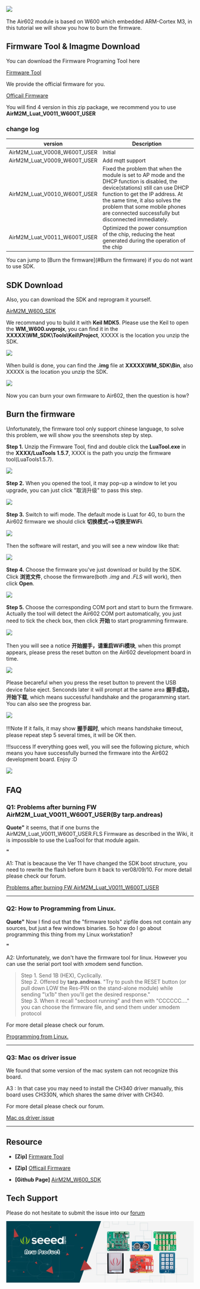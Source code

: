 


![](https://files.seeedstudio.com/wiki/Air602_WiFi_Module/img/main.jpg)


The Air602 module is based on W600 which embedded ARM-Cortex M3, in this tutorial we will show you how to burn the firmware.


## Firmware Tool & Imagme Download

You can download the Firmware Programing Tool here 

[Firmware Tool](https://v2.fangcloud.com/share/f348cba5a0e3899fd97c57b9f2)


We provide the official firmware for you.

[Officail Firmware](https://files.seeedstudio.com/wiki/Air602_WiFi_Module/res/Air602_img.zip)

You will find 4 version in this zip package, we recommend you to use **AirM2M_Luat_V0011_W600T_USER**

### change log

|version|Description|
|--|--|
|AirM2M_Luat_V0008_W600T_USER|Initial|
|AirM2M_Luat_V0009_W600T_USER|Add mqtt support|
|AirM2M_Luat_V0010_W600T_USER|Fixed the problem that when the module is set to AP mode and the DHCP function is disabled, the device(stations) still can use DHCP function to get the IP address. At the same time, it also solves the problem that some mobile phones are connected successfully but disconnected immediately.|
|AirM2M_Luat_V0011_W600T_USER|Optimized the power consumption of the chip, reducing the heat generated during the operation of the chip|


You can jump to [Burn the firmware](#Burn the firmware) if you do not want to use SDK.

## SDK Download

Also, you can download the SDK and reprogram it yourself. 

[AirM2M_W600_SDK](https://github.com/openLuat/Luat_WiFi_WM_W600)

We recommand you to build it with **Keil MDK5**. Please use the Keil to open the **WM_W600.uvprojx**, you can find it in the **XXXXX\WM_SDK\Tools\Keil\Project**, XXXXX is the location you unzip the SDK.

![](https://files.seeedstudio.com/wiki/Air602_WiFi_Module/img/KEIL_path.jpg)


When build is done, you can find the **.img** file at **XXXXX\WM_SDK\Bin**, also XXXXX is the location you unzip the SDK.

![](https://files.seeedstudio.com/wiki/Air602_WiFi_Module/img/KEIL_path_1.jpg)

Now you can burn your own firmware to Air602, then the question is how?

## Burn the firmware

Unfortunately, the firmware tool only support chinese language, to solve this problem, we will show you the sreenshots step by step. 

**Step 1.** Unzip the Firmware Tool, find and double click the **LuaTool.exe** in the **XXXX/LuaTools 1.5.7**, XXXX is the path you unzip the firmware tool(LuaTools1.5.7).

![](https://files.seeedstudio.com/wiki/Air602_WiFi_Module/img/Luat_path_1.jpg)

**Step 2.** When you opened the tool, it may pop-up a window to let you upgrade, you can just click "取消升级" to pass this step.

![](https://files.seeedstudio.com/wiki/Air602_WiFi_Module/img/Tool_1.jpg)


**Step 3.** Switch to wifi mode. The default mode is Luat for 4G, to burn the Air602 firmware we should click **切换模式-->切换至WiFi**. 

![](https://files.seeedstudio.com/wiki/Air602_WiFi_Module/img/Tool_2.jpg)

Then the software will restart, and you will see a new window like that:

![](https://files.seeedstudio.com/wiki/Air602_WiFi_Module/img/Tool_3.jpg)

**Step 4.** Choose the firmware you've just download or build by the SDK. Click **浏览文件**, choose the firmware(both *.img* and *.FLS* will work), then click **Open**.

![](https://files.seeedstudio.com/wiki/Air602_WiFi_Module/img/Tool_4.jpg)

**Step 5.** Choose the corresponding COM port and start to burn the firmware. Actually the tool will detect the Air602 COM port automatically, you just need to tick the check box, then click **开始** to start programming firmware.

![](https://files.seeedstudio.com/wiki/Air602_WiFi_Module/img/Tool_5.jpg)

Then you will see a notice **开始握手，请重启WiFi模块**, when this prompt appears, please press the reset button on the Air602 development board in time. 

![](https://files.seeedstudio.com/wiki/Air602_WiFi_Module/img/Tool_6.jpg)

Please becareful when you press the reset button to prevent the USB device false eject. Senconds later it will prompt at the same area **握手成功，开始下载**, which means successful handshake and the progaramming start. You can also see the progress bar.

![](https://files.seeedstudio.com/wiki/Air602_WiFi_Module/img/Tool_7.jpg)


!!!Note
        If it fails, it may show **握手超时**, which means handshake timeout, please repeat step 5 several times, it will be OK then.


!!!success
        If everything goes well, you will see the following picture, which means you have successfully burned the firmware into the Air602 development board. Enjoy :D
    
![](https://files.seeedstudio.com/wiki/Air602_WiFi_Module/img/Tool_8.jpg)



## FAQ

### Q1: Problems after burning FW AirM2M_Luat_V0011_W600T_USER(By tarp.andreas)

**Quote"**
it seems, that if one burns the AirM2M_Luat_V0011_W600T_USER.FLS Firmware as described in the Wiki, it is impossible to use the LuaTool
for that module again.

**"**

A1: That is beacause the Ver 11 have changed the SDK boot structure, you need to rewrite the flash before burn it back to ver08/09/10. For more detail please check
our forum.

[Problems after burning FW AirM2M_Luat_V0011_W600T_USER](https://forum.seeedstudio.com/viewtopic.php?f=106&t=8498&p=28790#p28790)

___
### Q2: How to Programming from Linux.

**Quote"**
Now I find out that the "firmware tools" zipfile does not contain any sources, but just a few windows binaries. So how do I go about programming this thing from my Linux workstation?

**"**

A2: Unfortunately, we don't have the firmware tool for linux. However you can use the serial port tool with xmodem send function.

>Step 1. Send 1B (HEX), Cyclically.  
>Step 2. Offered by **tarp.andreas**. "Try to push the RESET button (or pull down LOW the Res-PIN on the stand-alone module) while sending "\x1b" then you'll get the desired response."  
>Step 3. When it recall "secboot running" and then with "CCCCCC...." you can choose the firmware file, and send them under xmodem protocol 

For more detail please check our forum.  

[Programming from Linux.](https://forum.seeedstudio.com/viewtopic.php?f=106&t=8393&sid=acb3a9a37671cf031800ea6073adb854)

___

### Q3: Mac os driver issue

We found that some version of the mac system can not recognize this board.


A3 : In that case you may need to install the CH340 driver manually, this board uses CH330N, which shares the same driver with CH340.

For more detail please check our forum.  

[Mac os driver issue](https://forum.seeedstudio.com/viewtopic.php?f=106&t=8299&sid=acb3a9a37671cf031800ea6073adb854)

___


## Resource

- **[Zip]** [Firmware Tool](https://v2.fangcloud.com/share/f348cba5a0e3899fd97c57b9f2)

- **[Zip]** [Officail Firmware](https://files.seeedstudio.com/wiki/Air602_WiFi_Module/res/Air602_img.zip)

- **[Github Page]** [AirM2M_W600_SDK](https://github.com/openLuat/Luat_WiFi_WM_W600)


## Tech Support

Please do not hesitate to submit the issue into our [forum](https://forum.seeedstudio.com/)
<br /><p style="text-align:center"><a href="https://www.seeedstudio.com/act-4.html?utm_source=wiki&utm_medium=wikibanner&utm_campaign=newproducts" target="_blank"><img src="https://github.com/SeeedDocument/Wiki_Banner/raw/master/new_product.jpg" /></a></p>